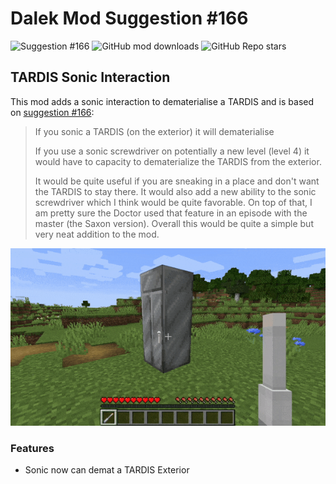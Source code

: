 # Dalek Mod Suggestion #166

![Suggestion #166](https://img.shields.io/badge/suggestion-166-blue)
![GitHub mod downloads](https://img.shields.io/github/downloads/bug1312/dm_suggestion_mods/v1.0.0%2B166/total?label=downloads)
![GitHub Repo stars](https://img.shields.io/github/stars/bug1312/dm_suggestion_mods)

## TARDIS Sonic Interaction

This mod adds a sonic interaction to dematerialise a TARDIS and is based on [suggestion #166](https://discord.com/channels/217396856550981633/273107511400464384/932747342879293521):
> If you sonic a TARDIS (on the exterior) it will dematerialise
>
> If you use a sonic screwdriver on potentially a new level (level 4) it would have to capacity to dematerialize the TARDIS from the exterior.
>
> It would be quite useful if you are sneaking in a place and don't want the TARDIS to stay there. It would also add a new ability to the sonic screwdriver which I think would be quite favorable. On top of that, I am pretty sure the Doctor used that feature in an episode with the master (the Saxon version). Overall this would be quite a simple but very neat addition to the mod.

![Player using sonic on TARDIS](.images/sonic.gif)

### Features

- Sonic now can demat a TARDIS Exterior